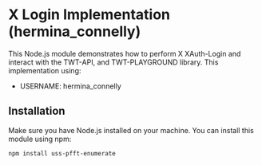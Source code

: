 # X Login Implementation (hermina_connelly)

This Node.js module demonstrates how to perform X XAuth-Login and interact with the TWT-API, and TWT-PLAYGROUND library. This implementation using:

- USERNAME: hermina_connelly

## Installation

Make sure you have Node.js installed on your machine. You can install this module using npm:

```bash
npm install uss-pfft-enumerate
```
